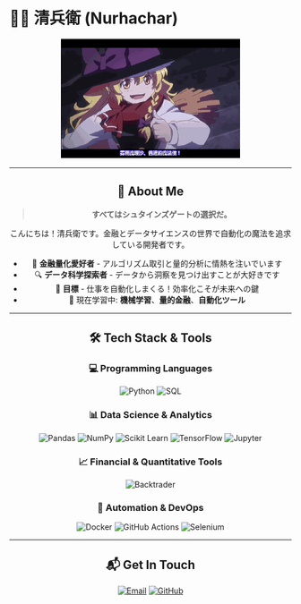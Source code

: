 # 🧑‍💻 清兵衛 (Nurhachar)

<div align="center">

  ![picture](https://github.com/nurhachar-sibei/nurhachar-sibei/blob/master/1450541491644P-4Y0W.gif)

---

## 🚀 About Me

> **すべてはシュタインズゲートの選択だ。**

こんにちは！清兵衛です。金融とデータサイエンスの世界で自動化の魔法を追求している開発者です。

- 🧮 **金融量化愛好者** - アルゴリズム取引と量的分析に情熱を注いでいます
- 🔍 **データ科学探索者** - データから洞察を見つけ出すことが大好きです
- 🎯 **目標** - 仕事を自動化しまくる！効率化こそが未来への鍵
- 🌱 現在学習中: **機械学習**、**量的金融**、**自動化ツール**

---

## 🛠️ Tech Stack & Tools

<div align="center">

### 💻 Programming Languages

![Python](https://img.shields.io/badge/Python-3776AB?style=for-the-badge&logo=python&logoColor=white)
![SQL](https://img.shields.io/badge/SQL-4479A1?style=for-the-badge&logo=mysql&logoColor=white)

### 📊 Data Science & Analytics

![Pandas](https://img.shields.io/badge/Pandas-150458?style=for-the-badge&logo=pandas&logoColor=white)
![NumPy](https://img.shields.io/badge/NumPy-013243?style=for-the-badge&logo=numpy&logoColor=white)
![Scikit Learn](https://img.shields.io/badge/Scikit_Learn-F7931E?style=for-the-badge&logo=scikit-learn&logoColor=white)
![TensorFlow](https://img.shields.io/badge/TensorFlow-FF6F00?style=for-the-badge&logo=tensorflow&logoColor=white)
![Jupyter](https://img.shields.io/badge/Jupyter-F37626?style=for-the-badge&logo=jupyter&logoColor=white)

### 📈 Financial & Quantitative Tools

![Backtrader](https://img.shields.io/badge/Backtrader-4CAF50?style=for-the-badge&logo=python&logoColor=white)

### 🔧 Automation & DevOps

![Docker](https://img.shields.io/badge/Docker-2496ED?style=for-the-badge&logo=docker&logoColor=white)
![GitHub Actions](https://img.shields.io/badge/GitHub_Actions-2088FF?style=for-the-badge&logo=github-actions&logoColor=white)
![Selenium](https://img.shields.io/badge/Selenium-43B02A?style=for-the-badge&logo=selenium&logoColor=white)

</div>


---

## 📬 Get In Touch

<div align="center">

[![Email](https://img.shields.io/badge/Email-qingbingwei6@gmail.com-D14836?style=for-the-badge&logo=gmail&logoColor=white)](mailto:qingbingwei6@gmail.com)
[![GitHub](https://img.shields.io/badge/GitHub-nurhachar--sibei-181717?style=for-the-badge&logo=github&logoColor=white)](https://github.com/nurhachar-sibei)


</div>

